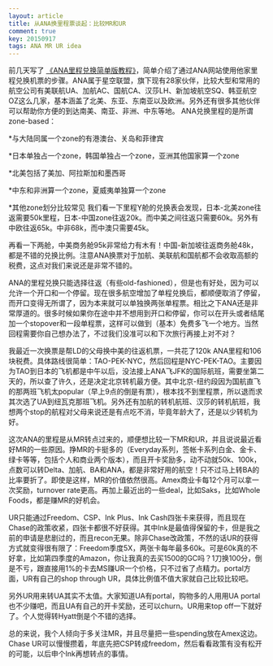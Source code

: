 ```yaml
---
layout: article
title: 从ANA换里程票谈起：比较MR和UR
comment: true
key: 20150917
tags: ANA MR UR idea
---
```


前几天写了
[《ANA里程兑换简单版教程》](https://willguxy.wordpress.com/2015/09/15/ana%E9%87%8C%E7%A8%8B%E5%85%91%E6%8D%A2%E7%AE%80%E5%8D%95%E7%89%88%E6%95%99%E7%A8%8B/)，简单介绍了通过ANA网站使用他家里程兑换机票的步骤。ANA属于星空联盟，旗下现有28家伙伴，比较大型和常用的航空公司有美联航UA、加航AC、国航CA、汉莎LH、新加坡航空SQ、韩亚航空OZ这么几家，基本涵盖了北美、东亚、东南亚以及欧洲。另外还有很多其他伙伴可以帮助你方便的到达南美、南亚、非洲、中东等地。
ANA兑换里程的是所谓zone-based：

*与大陆同属一个zone的有港澳台、关岛和菲律宾

	
*日本单独占一个zone，韩国单独占一个zone，亚洲其他国家算一个zone

	
*北美包括了美加、阿拉斯加和墨西哥

	
*中东和非洲算一个zone，夏威夷单独算一个zone

	
*其他zone划分比较常见
我们看一下里程Y舱的兑换表会发现，日本-北美zone往返需要50k里程，日本-中国zone往返20k。而中美之间往返只需要60k。另外有中欧往返65k。中非68k，而中澳只需要45k。

再看一下两舱，中美商务舱95k非常给力有木有！中国-新加坡往返商务舱48k，都是不错的兑换比例。注意ANA换票对于加航、美联航和国航都不会收取高额的税费，这点对我们来说还是非常不错的。

ANA的里程兑换只能选择往返（有些old-fashioned），但是也有好处，因为可以允许一个开口和一个停留。现在很多航空增加了单程兑换后，都顺便取消了停留，而开口变得无所谓了，因为本来就可以单独换两张单程票。相比之下ANA还是非常厚道的。很多时候如果你在途中并不想用到开口和停留，你可以在开头或者结尾加一个stopover和一段单程票，这样可以做到（基本）免费多飞一个地方。当然回程需要你自己想办法了，不过我们没准可以和下次旅行再接上对不对？

我最近一次换票是帮LD的父母换中美的往返机票，一共花了120k ANA里程和106块税费。具体路线很简单：TAO-PEK-NYC，然后回程是NYC-PEK-TAO。主要因为TAO到日本的飞机都是中午以后，没法接上ANA飞JFK的国际航班，需要坐第二天的，所以查了许久，还是决定北京转机最方便。其中北京-纽约段因为国航直飞的那两班飞机太popular（早上9点的倒是有票），根本找不到里程票，所以退而求其次选了UA到纽瓦克那班飞机。另外还有加航的转机航班、汉莎的转机航班，我想两个stop的航程对父母来说还是有点吃不消，毕竟年龄大了，还是以少转机为好。

这次ANA的里程是从MR转点过来的，顺便想比较一下MR和UR，并且说说最近看好MR的一些原因。挣MR的卡挺多的（Everyday系列，签帐卡系列白金、金卡、绿卡等等，包括个人和商业两个版本），而且开卡奖励多，动不动就50k、100k，点数可以转Delta、加航、BA和ANA，都是非常好用的航空！只不过马上转BA的比率要折了。即使是这样，MR的价值依然很高。Amex商业卡每12个月可以拿一次奖励，turnover rate更高。再加上最近出的一些deal，比如Saks，比如Whole Foods，都是赚MR的好机会。

UR只能通过Freedom、CSP、Ink Plus、Ink Cash四张卡来获得，而且现在Chase的政策收紧，四张卡都很不好获得。其中Ink是最值得保留的卡，但是我之前的申请是悲剧过的，而且recon无果。除非Chase改政策，不然的话UR的获得方式就变得很有限了：Freedom季度5X，两张卡每年最多60k。可是60k真的不好拿，比如第四季度的Amazon，你让我真的去买1500的GC吗？1刀换100分，倒是不亏，跟直接用1%的卡去MS赚UR一个价格，只不过省了点精力。portal方面，UR有自己的shop through UR，具体比例值不值大家就自己比较比较吧。

另外UR用来转UA其实不太值。大家知道UA有portal，购物多的人用用UA portal也不少赚吧，而且UA有自己的开卡奖励，还可以churn。UR用来top off一下就好了。个人觉得转Hyatt倒是个不错的选择。

总的来说，我个人倾向于多关注MR，并且尽量把一些spending放在Amex这边。Chase UR可以慢慢攒着，年底先把CSP转成freedom，然后看看政策有没有松开的可能，以后申个Ink再想转点的事情。
